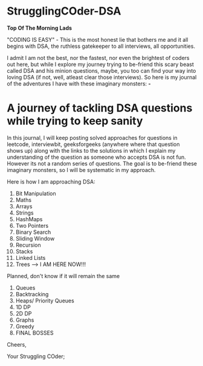 # StrugglingCOder-DSA

**Top Of The Morning Lads**

"CODING IS EASY" - This is the most honest lie that bothers me and it all begins with DSA, the ruthless gatekeeper to all interviews, all opportunities. 

I admit I am not the best, nor the fastest, nor even the brightest of coders out here, but while I explore my journey trying to be-friend this scary beast called DSA and his minion questions, maybe, you too can find your way into loving DSA (if not, well, atleast clear those interviews). So here is my journal of the adventures I have with these imaginary monsters: **-**

# **A journey of tackling DSA questions while trying to keep sanity**
 
In this journal, I will keep posting solved approaches for questions in leetcode, interviewbit, geeksforgeeks (anywhere where that question shows up) along with the links to the solutions in which I explain my understanding of the question as someone who accepts DSA is not fun. However its not a random series of questions. The goal is to be-friend these imaginary monsters, so I will be systematic in my approach.

Here is how I am approaching DSA:
1. Bit Manipulation
2. Maths
3. Arrays
4. Strings
5. HashMaps
6. Two Pointers
7. Binary Search
8. Sliding Window
9. Recursion
10. Stacks
11. Linked Lists
12. Trees      --> I AM HERE NOW!!!

Planned, don't know if it will remain the same
1. Queues
2. Backtracking
3. Heaps/ Priority Queues
4. 1D DP
5. 2D DP
6. Graphs
7. Greedy
8. FINAL BOSSES

Cheers,

Your Struggling COder;
